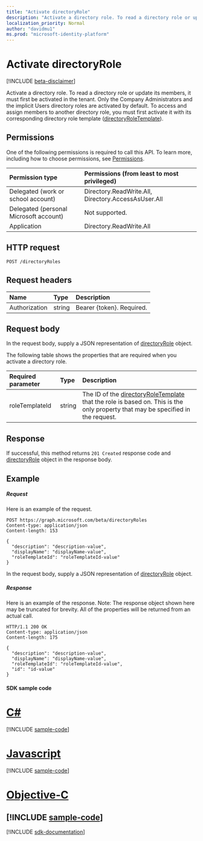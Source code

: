```yaml
---
title: "Activate directoryRole"
description: "Activate a directory role. To read a directory role or update its members, it must first be activated in the tenant. Only the Company Administrators  and the implicit Users directory roles are activated by default. To access and assign members to another directory role, you must first activate it with its corresponding directory role template (directoryRoleTemplate)."
localization_priority: Normal
author: "davidmu1"
ms.prod: "microsoft-identity-platform"
---
```


# Activate directoryRole

[!INCLUDE [beta-disclaimer](../../includes/beta-disclaimer.md)]

Activate a directory role. To read a directory role or update its members, it must first be activated in the tenant. Only the Company Administrators  and the implicit Users directory roles are activated by default. To access and assign members to another directory role, you must first activate it with its corresponding directory role template ([directoryRoleTemplate](../resources/directoryroletemplate.md)).

## Permissions
One of the following permissions is required to call this API. To learn more, including how to choose permissions, see [Permissions](/graph/permissions-reference).

|Permission type      | Permissions (from least to most privileged)              |
|:--------------------|:---------------------------------------------------------|
|Delegated (work or school account) | Directory.ReadWrite.All, Directory.AccessAsUser.All    |
|Delegated (personal Microsoft account) | Not supported.    |
|Application | Directory.ReadWrite.All |

## HTTP request
<!-- { "blockType": "ignored" } -->
```http
POST /directoryRoles

```
## Request headers
| Name       | Type | Description|
|:---------------|:--------|:----------|
| Authorization  | string  | Bearer {token}. Required. |

## Request body
In the request body, supply a JSON representation of [directoryRole](../resources/directoryrole.md) object.

The following table shows the properties that are required when you activate a directory role.

|Required parameter | Type | Description|
|:---------|:---------|:---------|
|roleTemplateId | string | The ID of the [directoryRoleTemplate](../resources/directoryroletemplate.md) that the role is based on. This is the only property that may be specified in the request.|

## Response

If successful, this method returns `201 Created` response code and [directoryRole](../resources/directoryrole.md) object in the response body.

## Example
##### Request
Here is an example of the request.
<!-- {
  "blockType": "request",
  "name": "create_directoryrole_from_directoryroles"
}-->
```http
POST https://graph.microsoft.com/beta/directoryRoles
Content-type: application/json
Content-length: 153

{
  "description": "description-value",
  "displayName": "displayName-value",
  "roleTemplateId": "roleTemplateId-value"
}
```
In the request body, supply a JSON representation of [directoryRole](../resources/directoryrole.md) object.
##### Response
Here is an example of the response. Note: The response object shown here may be truncated for brevity. All of the properties will be returned from an actual call.
<!-- {
  "blockType": "response",
  "truncated": true,
  "@odata.type": "microsoft.graph.directoryRole"
} -->
```http
HTTP/1.1 200 OK
Content-type: application/json
Content-length: 175

{
  "description": "description-value",
  "displayName": "displayName-value",
  "roleTemplateId": "roleTemplateId-value",
  "id": "id-value"
}
```
#### SDK sample code
# [C#](#tab/cs)
[!INCLUDE [sample-code](../includes/create_directoryrole_from_directoryroles-Cs-snippets.md)]

# [Javascript](#tab/javascript)
[!INCLUDE [sample-code](../includes/create_directoryrole_from_directoryroles-Javascript-snippets.md)]

# [Objective-C](#tab/objective-c)
[!INCLUDE [sample-code](../includes/create_directoryrole_from_directoryroles-Objective-C-snippets.md)]
---

[!INCLUDE [sdk-documentation](../includes/snippets_sdk_documentation_link.md)]

<!-- uuid: 8fcb5dbc-d5aa-4681-8e31-b001d5168d79
2015-10-25 14:57:30 UTC -->
<!--
{
  "type": "#page.annotation",
  "description": "Create directoryRole",
  "keywords": "",
  "section": "documentation",
  "tocPath": "",
  "suppressions": [
    "Error: /api-reference/beta/api/directoryrole-post-directoryroles.md:\r\n      BookmarkMissing: '[#tab/objective-c](Objective-C)'. Did you mean: #objective-c (score: 4)",
    "Error: /api-reference/beta/api/directoryrole-post-directoryroles.md:\r\n      BookmarkMissing: '[#tab/cs](C#)'. Did you mean: #c (score: 5)",
    "Error: /api-reference/beta/api/directoryrole-post-directoryroles.md:\r\n      BookmarkMissing: '[#tab/javascript](Javascript)'. Did you mean: #javascript (score: 4)"
  ]
}
-->
